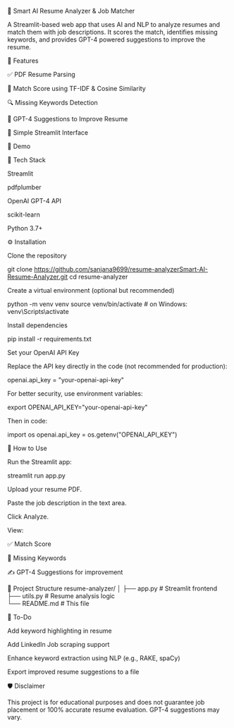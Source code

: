 📄 Smart AI Resume Analyzer & Job Matcher

A Streamlit-based web app that uses AI and NLP to analyze resumes and match them with job descriptions. It scores the match, identifies missing keywords, and provides GPT-4 powered suggestions to improve the resume.

🚀 Features

✅ PDF Resume Parsing

🧠 Match Score using TF-IDF & Cosine Similarity

🔍 Missing Keywords Detection

🤖 GPT-4 Suggestions to Improve Resume

🎯 Simple Streamlit Interface

📸 Demo

🧰 Tech Stack

Streamlit

pdfplumber

OpenAI GPT-4 API

scikit-learn

Python 3.7+

⚙️ Installation

Clone the repository

git clone https://github.com/sanjana9699/resume-analyzerSmart-AI-Resume-Analyzer.git
cd resume-analyzer


Create a virtual environment (optional but recommended)

python -m venv venv
source venv/bin/activate  # on Windows: venv\Scripts\activate


Install dependencies

pip install -r requirements.txt


Set your OpenAI API Key

Replace the API key directly in the code (not recommended for production):

openai.api_key = "your-openai-api-key"


For better security, use environment variables:

export OPENAI_API_KEY="your-openai-api-key"


Then in code:

import os
openai.api_key = os.getenv("OPENAI_API_KEY")

🧪 How to Use

Run the Streamlit app:

streamlit run app.py


Upload your resume PDF.

Paste the job description in the text area.

Click Analyze.

View:

✅ Match Score

🧩 Missing Keywords

✍️ GPT-4 Suggestions for improvement

📂 Project Structure
resume-analyzer/
│
├── app.py                  # Streamlit frontend
├── utils.py                # Resume analysis logic      
└── README.md               # This file

📌 To-Do

 Add keyword highlighting in resume

 Add LinkedIn Job scraping support

 Enhance keyword extraction using NLP (e.g., RAKE, spaCy)

 Export improved resume suggestions to a file

🛡️ Disclaimer

This project is for educational purposes and does not guarantee job placement or 100% accurate resume evaluation. GPT-4 suggestions may vary.
